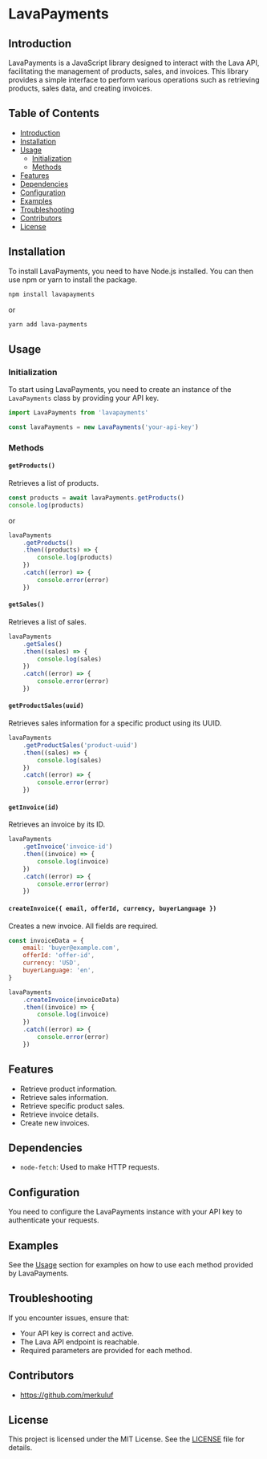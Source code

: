# LavaPayments

## Introduction

LavaPayments is a JavaScript library designed to interact with the Lava API, facilitating the management of products, sales, and invoices. This library provides a simple interface to perform various operations such as retrieving products, sales data, and creating invoices.

## Table of Contents

-   [Introduction](#introduction)
-   [Installation](#installation)
-   [Usage](#usage)
    -   [Initialization](#initialization)
    -   [Methods](#methods)
-   [Features](#features)
-   [Dependencies](#dependencies)
-   [Configuration](#configuration)
-   [Examples](#examples)
-   [Troubleshooting](#troubleshooting)
-   [Contributors](#contributors)
-   [License](#license)

## Installation

To install LavaPayments, you need to have Node.js installed. You can then use npm or yarn to install the package.

```sh
npm install lavapayments
```

or

```sh
yarn add lava-payments
```

## Usage

### Initialization

To start using LavaPayments, you need to create an instance of the `LavaPayments` class by providing your API key.

```javascript
import LavaPayments from 'lavapayments'

const lavaPayments = new LavaPayments('your-api-key')
```

### Methods

#### `getProducts()`

Retrieves a list of products.

```javascript
const products = await lavaPayments.getProducts()
console.log(products)
```

or

```javascript
lavaPayments
    .getProducts()
    .then((products) => {
        console.log(products)
    })
    .catch((error) => {
        console.error(error)
    })
```

#### `getSales()`

Retrieves a list of sales.

```javascript
lavaPayments
    .getSales()
    .then((sales) => {
        console.log(sales)
    })
    .catch((error) => {
        console.error(error)
    })
```

#### `getProductSales(uuid)`

Retrieves sales information for a specific product using its UUID.

```javascript
lavaPayments
    .getProductSales('product-uuid')
    .then((sales) => {
        console.log(sales)
    })
    .catch((error) => {
        console.error(error)
    })
```

#### `getInvoice(id)`

Retrieves an invoice by its ID.

```javascript
lavaPayments
    .getInvoice('invoice-id')
    .then((invoice) => {
        console.log(invoice)
    })
    .catch((error) => {
        console.error(error)
    })
```

#### `createInvoice({ email, offerId, currency, buyerLanguage })`

Creates a new invoice. All fields are required.

```javascript
const invoiceData = {
    email: 'buyer@example.com',
    offerId: 'offer-id',
    currency: 'USD',
    buyerLanguage: 'en',
}

lavaPayments
    .createInvoice(invoiceData)
    .then((invoice) => {
        console.log(invoice)
    })
    .catch((error) => {
        console.error(error)
    })
```

## Features

-   Retrieve product information.
-   Retrieve sales information.
-   Retrieve specific product sales.
-   Retrieve invoice details.
-   Create new invoices.

## Dependencies

-   `node-fetch`: Used to make HTTP requests.

## Configuration

You need to configure the LavaPayments instance with your API key to authenticate your requests.

## Examples

See the [Usage](#usage) section for examples on how to use each method provided by LavaPayments.

## Troubleshooting

If you encounter issues, ensure that:

-   Your API key is correct and active.
-   The Lava API endpoint is reachable.
-   Required parameters are provided for each method.

## Contributors

-   https://github.com/merkuluf

## License

This project is licensed under the MIT License. See the [LICENSE](LICENSE) file for details.
